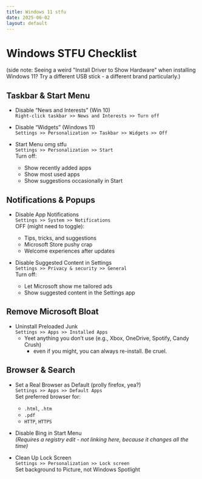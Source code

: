 ```yaml
---
title: Windows 11 stfu
date: 2025-06-02
layout: default
---
```


# Windows STFU Checklist  

(side note: Seeing a weird "Install Driver to Show Hardware" when installing Windows 11?
Try a different USB stick - a different brand particularly.)

## Taskbar & Start Menu

- Disable “News and Interests” (Win 10)  
  `Right-click taskbar >> News and Interests >> Turn off`

- Disable “Widgets” (Windows 11)  
  `Settings >> Personalization >> Taskbar >> Widgets >> Off`

- Start Menu omg stfu  
  `Settings >> Personalization >> Start`  
  Turn off:
  -   Show recently added apps  
  -   Show most used apps  
  -   Show suggestions occasionally in Start  

## Notifications & Popups

- Disable App Notifications  
  `Settings >> System >> Notifications`  
  OFF (might need to toggle):
  - Tips, tricks, and suggestions  
  - Microsoft Store pushy crap  
  - Welcome experiences after updates  

- Disable Suggested Content in Settings  
  `Settings >> Privacy & security >> General`  
  Turn off:
  - Let Microsoft show me tailored ads  
  - Show suggested content in the Settings app  

## Remove Microsoft Bloat

- Uninstall Preloaded Junk  
  `Settings >> Apps >> Installed Apps`  
  - Yeet anything you don’t use (e.g., Xbox, OneDrive, Spotify, Candy Crush)
    - even if you might, you can always re-install. Be cruel.


## Browser & Search

- Set a Real Browser as Default (prolly firefox, yea?)  
  `Settings >> Apps >> Default Apps`  
  Set preferred browser for:
  - `.html`, `.htm`  
  - `.pdf`  
  - `HTTP`, `HTTPS`

-  Disable Bing in Start Menu  
  *(Requires a registry edit - not linking here, because it changes all the time)*

-   Clean Up Lock Screen  
  `Settings >> Personalization >> Lock screen`  
  Set background to Picture, not Windows Spotlight

